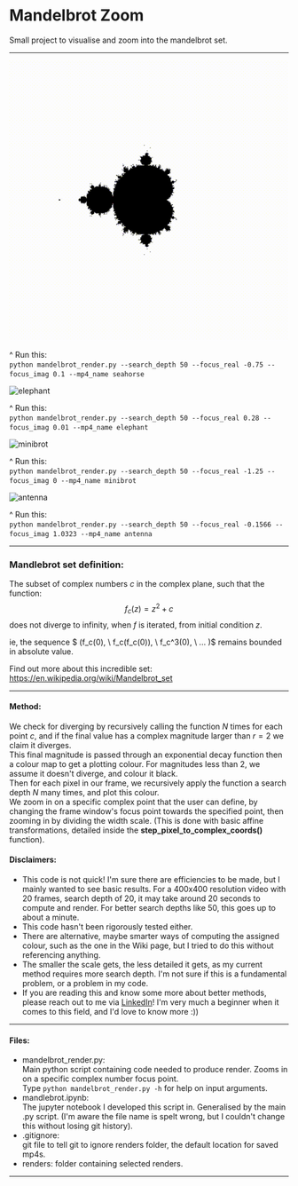 # Mandelbrot Zoom

Small project to visualise and zoom into the mandelbrot set.

---


![seahorse](https://github.com/benw000/MandelbrotZoom/blob/main/demo_vids/seahorse.gif)

^ Run this: \
 ```python mandelbrot_render.py --search_depth 50 --focus_real -0.75 --focus_imag 0.1 --mp4_name seahorse```

![elephant](https://github.com/benw000/MandelbrotZoom/blob/main/demo_vids/elephant.gif)

^ Run this: \
```python mandelbrot_render.py --search_depth 50 --focus_real 0.28 --focus_imag 0.01 --mp4_name elephant```


![minibrot](https://github.com/benw000/MandelbrotZoom/blob/main/demo_vids/minibrot.gif)

^ Run this: \
```python mandelbrot_render.py --search_depth 50 --focus_real -1.25 --focus_imag 0 --mp4_name minibrot```


![antenna](https://github.com/benw000/MandelbrotZoom/blob/main/demo_vids/antenna.gif)

^ Run this: \
```python mandelbrot_render.py --search_depth 50 --focus_real -0.1566 --focus_imag 1.0323 --mp4_name antenna ```

---

### Mandlebrot set definition:

The subset of complex numbers $c$ in the complex plane, such that the function:
$$
f_{c}(z) = z^2 + c
$$
does not diverge to infinity, when $f$ is iterated, from initial condition $z$.

ie, the sequence $ (f_c(0), \ f_c(f_c(0)), \ f_c^3(0), \ ... )$ remains bounded in absolute value.


Find out more about this incredible set: 
https://en.wikipedia.org/wiki/Mandelbrot_set 

---

#### Method:
We check for diverging by recursively calling the function $N$ times for each point $c$, and if the final value has a complex magnitude larger than $r=2$ we claim it diverges. \
This final magnitude is passed through an exponential decay function then a colour map to get a plotting colour. For magnitudes less than $2$, we assume it doesn't diverge, and colour it black. \
Then for each pixel in our frame, we recursively apply the function a search depth $N$ many times, and plot this colour. \
We zoom in on a specific complex point that the user can define, by changing the frame window's focus point towards the specified point, then zooming in by dividing the width scale. (This is done with basic affine transformations, detailed inside the **step_pixel_to_complex_coords()** function).

#### Disclaimers:
- This code is not quick! I'm sure there are efficiencies to be made, but I mainly wanted to see basic results. For a 400x400 resolution video with 20 frames, search depth of 20, it may take around 20 seconds to compute and render. For better search depths like 50, this goes up to about a minute.
- This code hasn't been rigorously tested either.
- There are alternative, maybe smarter ways of computing the assigned colour, such as the one in the Wiki page, but I tried to do this without referencing anything.
- The smaller the scale gets, the less detailed it gets, as my current method requires more search depth. I'm not sure if this is a fundamental problem, or a problem in my code.
- If you are reading this and know some more about better methods, please reach out to me via [LinkedIn](www.linkedin.com/in/ben-winstanley-ml-engineer)! I'm very much a beginner when it comes to this field, and I'd love to know more :))


---

#### Files:

- mandelbrot_render.py: \
    Main python script containing code needed to produce render. Zooms in on a specific complex number focus point. \
    Type ``` python mandelbrot_render.py -h ``` for help on input arguments.
- mandlebrot.ipynb: \
    The jupyter notebook I developed this script in. Generalised by the main .py script. (I'm aware the file name is spelt wrong, but I couldn't change this without losing git history).
- .gitignore: \
    git file to tell git to ignore renders folder, the default location for saved mp4s.
- renders:
    folder containing selected renders.
    
---
